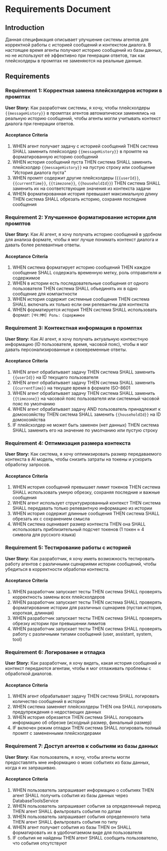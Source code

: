 # Requirements Document

## Introduction

Данная спецификация описывает улучшение системы агентов для корректной работы с историей сообщений и контекстом диалога. В настоящее время агенты получают историю сообщений из базы данных, но не используют её эффективно при генерации ответов, так как плейсхолдеры в промптах не заменяются на реальные данные.

## Requirements

### Requirement 1: Корректная замена плейсхолдеров истории в промптах

**User Story:** Как разработчик системы, я хочу, чтобы плейсхолдеры `{{messageHistory}}` в промптах агентов автоматически заменялись на реальную историю сообщений, чтобы агенты могли учитывать контекст диалога при генерации ответов.

#### Acceptance Criteria

1. WHEN агент получает задачу с историей сообщений THEN система SHALL заменить плейсхолдер `{{messageHistory}}` в промпте на форматированную историю сообщений
2. WHEN история сообщений пуста THEN система SHALL заменить плейсхолдер `{{messageHistory}}` на пустую строку или сообщение "История диалога пуста"
3. WHEN промпт содержит другие плейсхолдеры (`{{userId}}`, `{{currentTime}}`, `{{timezone}}`, `{{householdId}}`) THEN система SHALL заменить их на соответствующие значения из контекста задачи
4. WHEN форматированная история превышает максимальную длину THEN система SHALL обрезать историю, сохраняя последние сообщения

### Requirement 2: Улучшенное форматирование истории для промптов

**User Story:** Как AI агент, я хочу получать историю сообщений в удобном для анализа формате, чтобы я мог лучше понимать контекст диалога и давать более релевантные ответы.

#### Acceptance Criteria

1. WHEN система форматирует историю сообщений THEN каждое сообщение SHALL содержать временную метку, роль отправителя и содержимое
2. WHEN в истории есть последовательные сообщения от одного пользователя THEN система SHALL объединять их в одно сообщение для компактности
3. WHEN история содержит системные сообщения THEN система SHALL включать их только если они релевантны для контекста
4. WHEN форматируется история THEN система SHALL использовать формат: `[ЧЧ:ММ] Роль: Содержимое`

### Requirement 3: Контекстная информация в промптах

**User Story:** Как AI агент, я хочу получать актуальную контекстную информацию (ID пользователя, время, часовой пояс), чтобы я мог давать персонализированные и своевременные ответы.

#### Acceptance Criteria

1. WHEN агент обрабатывает задачу THEN система SHALL заменить `{{userId}}` на ID текущего пользователя
2. WHEN агент обрабатывает задачу THEN система SHALL заменить `{{currentTime}}` на текущее время в формате ISO-8601
3. WHEN агент обрабатывает задачу THEN система SHALL заменить `{{timezone}}` на часовой пояс пользователя или системный часовой пояс по умолчанию
4. WHEN агент обрабатывает задачу AND пользователь принадлежит к домохозяйству THEN система SHALL заменить `{{householdId}}` на ID домохозяйства
5. IF плейсхолдер не может быть заменен (нет данных) THEN система SHALL заменить его на значение по умолчанию или пустую строку

### Requirement 4: Оптимизация размера контекста

**User Story:** Как система, я хочу оптимизировать размер передаваемого контекста в AI модель, чтобы снизить затраты на токены и ускорить обработку запросов.

#### Acceptance Criteria

1. WHEN история сообщений превышает лимит токенов THEN система SHALL использовать умную обрезку, сохраняя последние и важные сообщения
2. WHEN агент использует структурированный контекст THEN система SHALL передавать только релевантную информацию из истории
3. WHEN история содержит длинные сообщения THEN система SHALL обрезать их с сохранением смысла
4. WHEN система оценивает размер контекста THEN она SHALL использовать приблизительный подсчет токенов (1 токен ≈ 4 символа для русского языка)

### Requirement 5: Тестирование работы с историей

**User Story:** Как разработчик, я хочу иметь возможность тестировать работу агентов с различными сценариями истории сообщений, чтобы убедиться в корректности обработки контекста.

#### Acceptance Criteria

1. WHEN разработчик запускает тесты THEN система SHALL проверять корректность замены всех плейсхолдеров
2. WHEN разработчик запускает тесты THEN система SHALL проверять форматирование истории для различных сценариев (пустая история, короткая, длинная)
3. WHEN разработчик запускает тесты THEN система SHALL проверять обрезку истории при превышении лимитов
4. WHEN разработчик запускает тесты THEN система SHALL проверять работу с различными типами сообщений (user, assistant, system, tool)

### Requirement 6: Логирование и отладка

**User Story:** Как разработчик, я хочу видеть, какая история сообщений и контекст передаются агентам, чтобы я мог отлаживать проблемы с обработкой диалогов.

#### Acceptance Criteria

1. WHEN агент обрабатывает задачу THEN система SHALL логировать количество сообщений в истории
2. WHEN система заменяет плейсхолдеры THEN она SHALL логировать предупреждения о недостающих данных
3. WHEN история обрезается THEN система SHALL логировать информацию об обрезке (исходный размер, финальный размер)
4. IF включен режим отладки THEN система SHALL логировать полный промпт с замененными плейсхолдерами

### Requirement 7: Доступ агентов к событиям из базы данных

**User Story:** Как пользователь, я хочу, чтобы агенты могли предоставлять мне информацию о моих событиях из базы данных, когда я их запрашиваю.

#### Acceptance Criteria

1. WHEN пользователь запрашивает информацию о событиях THEN агент SHALL получить события из базы данных через DatabaseToolsService
2. WHEN пользователь запрашивает события за определенный период THEN агент SHALL фильтровать события по датам
3. WHEN пользователь запрашивает события определенного типа THEN агент SHALL фильтровать события по типу
4. WHEN агент получает события из базы THEN он SHALL форматировать их в удобочитаемом виде для пользователя
5. IF события не найдены THEN агент SHALL сообщить пользователю, что события отсутствуют

